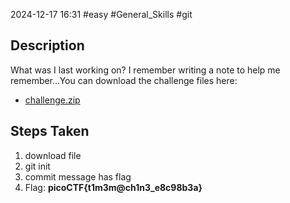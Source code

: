 2024-12-17
16:31
#easy #General_Skills #git

## Description
What was I last working on? I remember writing a note to help me remember...You can download the challenge files here:

- [challenge.zip](https://artifacts.picoctf.net/c_titan/162/challenge.zip)

## Steps Taken
1.  download file 
2.  git init
3. commit message has flag
4. Flag: **picoCTF{t1m3m@ch1n3_e8c98b3a}**